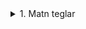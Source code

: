 <details>
<summary>1. Matn teglar</summary>

## HTML: Matn teglar

HTML’da matn yozish uchun maxsus teglar mavjud. Eng asosiylari — **sarlavhalar** (`<h1>`–`<h6>`) va **paragraf** (`<p>`).

### Misol:
```html
<p>Bu birinchi paragraf matni.</p>
<h1>Bu birinchi sarlavha matni</h1>

---

### `<h1>` – `<h6>` (Sarlavhalar)

Sarlavhalar sahifadagi matnlarni bo‘limlarga ajratish uchun ishlatiladi.  

- `<h1>` — eng katta sarlavha (asosiy).  
- `<h6>` — eng kichik sarlavha.  
- Har bir raqam kichrayib boruvchi sarlavhani bildiradi.  

👉 **SEO (Search Engine Optimization)** nuqtai nazaridan odatda **sahifada faqat bitta `<h1>`** ishlatiladi. Chunki u sahifaning asosiy mavzusini bildiradi.  

**Misol:**  
```html
<h1>Bu h1 sarlavha</h1>
<h2>Bu h2 sarlavha</h2>
<h3>Bu h3 sarlavha</h3>
<h4>Bu h4 sarlavha</h4>
<h5>Bu h5 sarlavha</h5>
<h6>Bu h6 sarlavha</h6>
```
<details>

<details>
<summary>CSS: Matn va fon</summary>

## CSS: Matn va fon

CSS yordamida matn va elementlarning fonini boshqarish mumkin. Quyida eng ko‘p ishlatiladigan xususiyatlar haqida batafsil tushuncha keltirilgan.

---

### `background-color`
Elementning **fon rangini** o‘zgartiradi.  

**Sintaksis:**

```css
selector {
  background-color: rang;
}```

Misol:

```css
body {
  background-color: lightgray;
}
p {
  background-color: yellow;
}
```
### `font-size`

Matnning o‘lchamini belgilaydi.

### Sintaksis:
```css
selector {
  font-size: qiymat;
}
```


### Misol:
```css
h1 {
  font-size: 36px;
}
p {
  font-size: 18px;
}
```

### 👉 Qiymat birliklari:

**px** (piksel) — aniq o‘lcham (16px, 20px)

**em** — ota elementning o‘lchamiga nisbatan (1em = 16px)

**rem** — butun sahifa (html) asosiy o‘lchamiga nisbatan

**%** — foiz orqali (120%)

### `font-family`

Matnning shrift turini tanlash uchun ishlatiladi.

### Sintaksis:
```css
selector {
  font-family: shriftlar;
}
```

### Misol:
```css
body {
  font-family: Arial, Helvetica, sans-serif;
}
```

**👉 Tavsiya**: har doim bir nechta shrift nomini yozing. Chunki brauzer birini topmasa, boshqasini ishlatadi.
Oxirida umumiy oila (serif, sans-serif, monospace) yozilishi kerak.

**Serif** — Times New Roman (klassik, kitoblarga o‘xshash)

**Sans-serif** — Arial, Helvetica (zamonaviy, toza)

**Monospace** — Consolas, Courier New (kod yozishda ishlatiladi)

### `text-align`

Matnning joylashuvini belgilaydi.

### Qiymatlar:

### `left` — chapga joylash (standart)

### `center` — markazga joylash

### `right` — o‘ngga joylash

### `justify` — ikki tomonga tenglashtirish (kitob matniga o‘xshash)

### Misol:
```css
h1 {
  text-align: center;
}
p {
  text-align: justify;
}